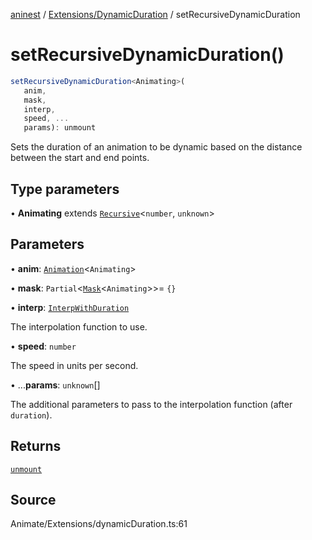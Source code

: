 [aninest](../../../index.md) / [Extensions/DynamicDuration](../index.md) / setRecursiveDynamicDuration

# setRecursiveDynamicDuration()

```ts
setRecursiveDynamicDuration<Animating>(
   anim, 
   mask, 
   interp, 
   speed, ...
   params): unmount
```

Sets the duration of an animation to be dynamic based on the distance between
the start and end points.

## Type parameters

• **Animating** extends [`Recursive`](../../../RecursiveHelpers/type-aliases/Recursive.md)\<`number`, `unknown`\>

## Parameters

• **anim**: [`Animation`](../../../AnimatableTypes/type-aliases/Animation.md)\<`Animating`\>

• **mask**: `Partial`\<[`Mask`](../../../RecursiveHelpers/type-aliases/Mask.md)\<`Animating`\>\>= `{}`

• **interp**: [`InterpWithDuration`](../type-aliases/InterpWithDuration.md)

The interpolation function to use.

• **speed**: `number`

The speed in units per second.

• ...**params**: `unknown`[]

The additional parameters to pass to the interpolation
function (after `duration`).

## Returns

[`unmount`](../../../Extension/type-aliases/unmount.md)

## Source

Animate/Extensions/dynamicDuration.ts:61
